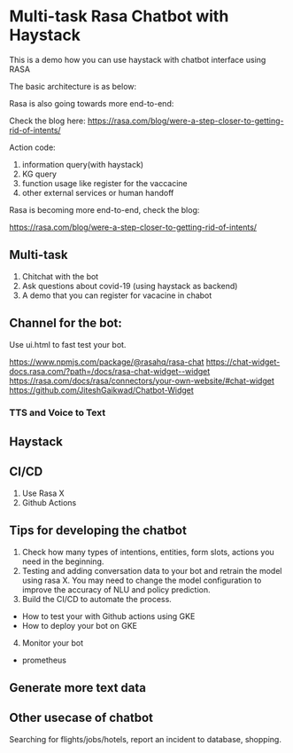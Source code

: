 # Multi-task Rasa Chatbot with Haystack

This is a demo how you can use haystack with chatbot interface using RASA

The basic architecture is as below:


Rasa is also going towards more end-to-end:

Check the blog here: https://rasa.com/blog/were-a-step-closer-to-getting-rid-of-intents/


Action code:
1. information query(with haystack)
2. KG query
3. function usage like register for the vaccacine
4. other external services or human handoff

Rasa is becoming more end-to-end, check the blog:
 
https://rasa.com/blog/were-a-step-closer-to-getting-rid-of-intents/


## Multi-task
1. Chitchat with the bot
2. Ask questions about covid-19 (using haystack as backend)
3. A demo that you can register for vacacine in chabot

## Channel for the bot:

Use ui.html to fast test your bot.

https://www.npmjs.com/package/@rasahq/rasa-chat
https://chat-widget-docs.rasa.com/?path=/docs/rasa-chat-widget--widget
https://rasa.com/docs/rasa/connectors/your-own-website/#chat-widget
https://github.com/JiteshGaikwad/Chatbot-Widget

### TTS and Voice to Text

## Haystack

## CI/CD

1. Use Rasa X
2. Github Actions



## Tips for developing the chatbot
1. Check how many types of intentions, entities, form slots, actions you need in the beginning.
2. Testing and adding conversation data to your bot and retrain the model using rasa X. You may need to change the model configuration to improve the accuracy of NLU and policy prediction.
3. Build the CI/CD to automate the process.
- How to test your with Github actions using GKE
- How to deploy your bot on GKE

4. Monitor your bot
- prometheus 

## Generate more text data

## Other usecase of chatbot

Searching for flights/jobs/hotels, report an incident to database, shopping.


 
